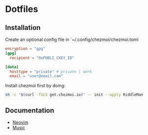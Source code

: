 # Dotfiles

## Installation

Create an optional config file in `~/.config/chezmoi/chezmoi.toml

```toml
encryption = "gpg"
[gpg]
  recipient = "0xPUBLI_CKEY_ID"

[data]
  hosttype = "private" # private | work
  email = "user@email.com"
```

Install chezmoi first by doing:

```bash
sh -c "$(curl -fsLS get.chezmoi.io)" -- init --apply RiddleMan
```

## Documentation

* [Neovim](./docs/neovim.md)
* [Music](./docs/music.md)

